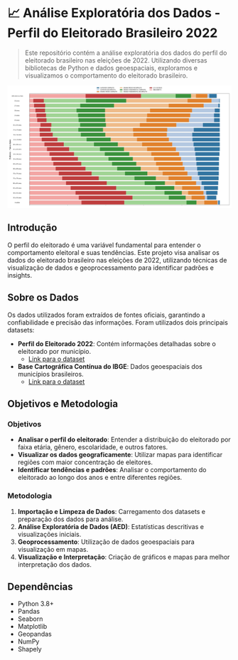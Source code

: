 # 📈 Análise Exploratória dos Dados - Perfil do Eleitorado Brasileiro 2022

> Este repositório contém a análise exploratória dos dados do perfil do eleitorado brasileiro nas eleições de 2022. Utilizando diversas bibliotecas de Python e dados geoespaciais, exploramos e visualizamos o comportamento do eleitorado brasileiro.

<div align="center"> <img src="https://github.com/rafarodrigues/Analises-Exploratorias-de-Dados/blob/main/02.%20Perfil%20do%20Eleitorado%20Brasileiro/img/image.jpg?raw=true" width="900"> </div>


## Introdução

O perfil do eleitorado é uma variável fundamental para entender o comportamento eleitoral e suas tendências. Este projeto visa analisar os dados do eleitorado brasileiro nas eleições de 2022, utilizando técnicas de visualização de dados e geoprocessamento para identificar padrões e insights.

## Sobre os Dados

Os dados utilizados foram extraídos de fontes oficiais, garantindo a confiabilidade e precisão das informações. Foram utilizados dois principais datasets:

- **Perfil do Eleitorado 2022**: Contém informações detalhadas sobre o eleitorado por município.
    - [Link para o dataset](https://dadosabertos.tse.jus.br/dataset/eleitorado-2022/resource/8a6ff7bd-5a22-4d1a-9353-cce06f9f5e35)
- **Base Cartográfica Contínua do IBGE**: Dados geoespaciais dos municípios brasileiros.
    - [Link para o dataset](https://www.ibge.gov.br/geociencias/cartas-e-mapas/bases-cartograficas-continuas/)

## Objetivos e Metodologia

### Objetivos

- **Analisar o perfil do eleitorado**: Entender a distribuição do eleitorado por faixa etária, gênero, escolaridade, e outros fatores.
- **Visualizar os dados geograficamente**: Utilizar mapas para identificar regiões com maior concentração de eleitores.
- **Identificar tendências e padrões**: Analisar o comportamento do eleitorado ao longo dos anos e entre diferentes regiões.

### Metodologia

1. **Importação e Limpeza de Dados**: Carregamento dos datasets e preparação dos dados para análise.
2. **Análise Exploratória de Dados (AED)**: Estatísticas descritivas e visualizações iniciais.
3. **Geoprocessamento**: Utilização de dados geoespaciais para visualização em mapas.
4. **Visualização e Interpretação**: Criação de gráficos e mapas para melhor interpretação dos dados.

## Dependências

- Python 3.8+
- Pandas
- Seaborn
- Matplotlib
- Geopandas
- NumPy
- Shapely